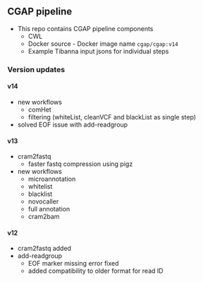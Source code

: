 ## CGAP pipeline
* This repo contains CGAP pipeline components
  * CWL
  * Docker source - Docker image name `cgap/cgap:v14`
  * Example Tibanna input jsons for individual steps


### Version updates
#### v14
* new workflows
  * comHet
  * filtering (whiteList, cleanVCF and blackList as single step)
* solved EOF issue with add-readgroup

#### v13
* cram2fastq
  * faster fastq compression using pigz
* new workflows
  * microannotation
  * whitelist
  * blacklist
  * novocaller
  * full annotation
  * cram2bam

#### v12
* cram2fastq added
* add-readgroup
  * EOF marker missing error fixed
  * added compatibility to older format for read ID
